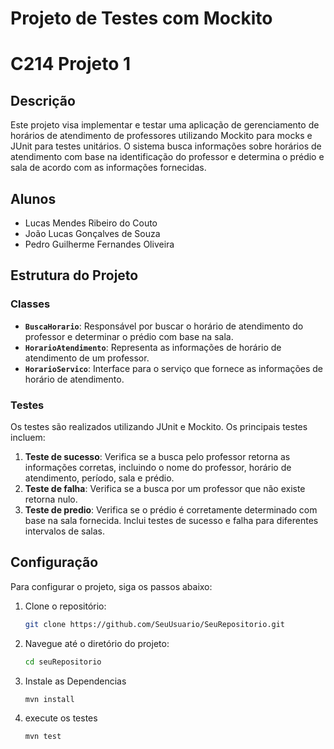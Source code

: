 # Projeto de Testes com Mockito
# C214 Projeto 1
## Descrição

Este projeto visa implementar e testar uma aplicação de gerenciamento de horários de atendimento de professores utilizando Mockito para mocks e JUnit para testes unitários. O sistema busca informações sobre horários de atendimento com base na identificação do professor e determina o prédio e sala de acordo com as informações fornecidas.

## Alunos

- Lucas Mendes Ribeiro do Couto
- João Lucas Gonçalves de Souza
- Pedro Guilherme Fernandes Oliveira

## Estrutura do Projeto

### Classes

- **`BuscaHorario`**: Responsável por buscar o horário de atendimento do professor e determinar o prédio com base na sala.
- **`HorarioAtendimento`**: Representa as informações de horário de atendimento de um professor.
- **`HorarioServico`**: Interface para o serviço que fornece as informações de horário de atendimento.

### Testes

Os testes são realizados utilizando JUnit e Mockito. Os principais testes incluem:

1. **Teste de sucesso**: Verifica se a busca pelo professor retorna as informações corretas, incluindo o nome do professor, horário de atendimento, período, sala e prédio.
2. **Teste de falha**: Verifica se a busca por um professor que não existe retorna nulo.
3. **Teste de predio**: Verifica se o prédio é corretamente determinado com base na sala fornecida. Inclui testes de sucesso e falha para diferentes intervalos de salas.

## Configuração

Para configurar o projeto, siga os passos abaixo:

1. Clone o repositório:
   ```bash
   git clone https://github.com/SeuUsuario/SeuRepositorio.git
2. Navegue até o diretório do projeto:
   ```bash
   cd seuRepositorio
3. Instale as Dependencias
   ```bash
   mvn install
4. execute os testes
   ```bash
   mvn test


      
